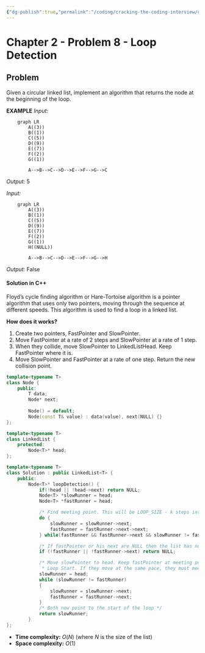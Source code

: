 ```yaml
---
{"dg-publish":true,"permalink":"/coding/cracking-the-coding-interview/chapter-2/problem-8-loop-detection/","created":"2023-01-26T17:33:59.380+01:00","updated":"2023-01-26T17:33:59.380+01:00"}
---
```


# Chapter 2 - Problem 8 - Loop Detection
## Problem
Given a circular linked list, implement an algorithm that returns the node at the beginning of the loop.

**EXAMPLE**
_Input:_ 
```mermaid
	graph LR
		A((3))
		B((1))
		C((5))
		D((9))
		E((7))
		F((2))
		G((1))

		A-->B-->C-->D-->E-->F-->G-->C
```
_Output:_ 5

_Input:_ 
```mermaid
	graph LR
		A((3))
		B((1))
		C((5))
		D((9))
		E((7))
		F((2))
		G((1))
		H((NULL))

		A-->B-->C-->D-->E-->F-->G-->H
```
_Output:_ False

#### Solution in C++
Floyd’s cycle finding algorithm or Hare-Tortoise algorithm is a pointer algorithm that uses only two pointers, moving through the sequence at different speeds. This algorithm is used to find a loop in a linked list.

**How does it works?**
1. Create two pointers, FastPointer and SlowPointer.
2. Move FastPointer at a rate of 2 steps and SlowPointer at a rate of 1 step.
3. When they collide, move SlowPointer to LinkedListHead. Keep FastPointer where it is.
4. Move SlowPointer and FastPointer at a rate of one step. Return the new collision point.

```cpp
template<typename T>
class Node {
    public:
        T data;
        Node* next;
        
        Node() = default;
        Node(const T& value) : data(value), next(NULL) {}
};

template<typename T>
class LinkedList {
    protected:
        Node<T>* head;
};

template<typename T>
class Solution : public LinkedList<T> {  
    public:
        Node<T>* loopDetection() {
            if(!head || !head->next) return NULL;
            Node<T> *slowRunner = head;
            Node<T> *fastRunner = head;

            /* Find meeting point. This will be LOOP_SIZE - k steps into the linked list */
            do {
                slowRunner = slowRunner->next;
                fastRunner = fastRunner->next->next;
            } while(fastRunner && fastRunner->next && slowRunner != fastRunner);

            /* If fastPointer or his next are NULL then the list has no loop */
            if (!fastRunner || !fastRunner->next) return NULL;

            /* Move slowPointer to head. Keep fastPointer at meeting point. Each are k steps from the
             * Loop Start. If they move at the same pace, they must meet at Loop Start. */
            slowRunner = head;
            while (slowRunner != fastRunner)
            {
                slowRunner = slowRunner->next;
                fastRunner = fastRunner->next;
            }
            /* Both now point to the start of the loop */
            return slowRunner;
        }
};
```
- **Time complexity:** $O(N)$ (where _N_ is the size of the list)
- **Space complexity:** $O(1)$
